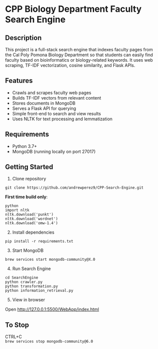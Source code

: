 # CPP Biology Department Faculty Search Engine

## Description
This project is a full-stack search engine that indexes faculty pages from the Cal Poly Pomona Biology Department so that students can easily find faculty based on bioinformatics or biology-related keywords. It uses web scraping, TF-IDF vectorization, cosine similarity, and Flask APIs.

## Features
- Crawls and scrapes faculty web pages
- Builds TF-IDF vectors from relevant content
- Stores documents in MongoDB
- Serves a Flask API for querying
- Simple front-end to search and view results
- Uses NLTK for text processing and lemmatization

## Requirements
- Python 3.7+
- MongoDB (running locally on port 27017)

## Getting Started

1. Clone repository

```git clone https://github.com/andrewperez9/CPP-Search-Engine.git```

**First time build only**:

```
python 
import nltk 
nltk.download('punkt') 
nltk.download('wordnet') 
nltk.download('omw-1.4')
```

2. Install dependencies

```pip install -r requirements.txt```

3. Start MongoDB

```brew services start mongodb-community@X.0```

4. Run Search Engine

```
cd SearchEngine
python crawler.py
python transformation.py
python information_retrieval.py
``` 
5. View in browser

Open http://127.0.0.1:5500/WebApp/index.html

## To Stop

CTRL+C \
```brew services stop mongodb-community@6.0```

